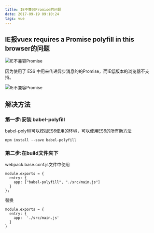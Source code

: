```yaml
---
title: IE不兼容Promise的问题
date: 2017-09-19 09:10:24
tags: vue
---
```

## IE报vuex requires a Promise polyfill in this browser的问题

![IE不兼容Promise](/assets/images/vue/IE不兼容Promise-001.png)

因为使用了 ES6 中用来传递异步消息的的Promise，而IE低版本的浏览器不支持。

![IE不兼容Promise](/assets/images/vue/IE不兼容Promise-002.png)

## 解决方法

### 第一步:安装 babel-polyfill
babel-polyfill可以模拟ES6使用的环境，可以使用ES6的所有新方法
```
npm install --save babel-polyfill
```

### 第二步:在build文件夹下
webpack.base.conf.js文件中使用
```
module.exports = {
  entry: {
    app: ["babel-polyfill", "./src/main.js"]
  }
};
```
替换
```
module.exports = {
  entry: {
    app:  './src/main.js'
  }
}
```